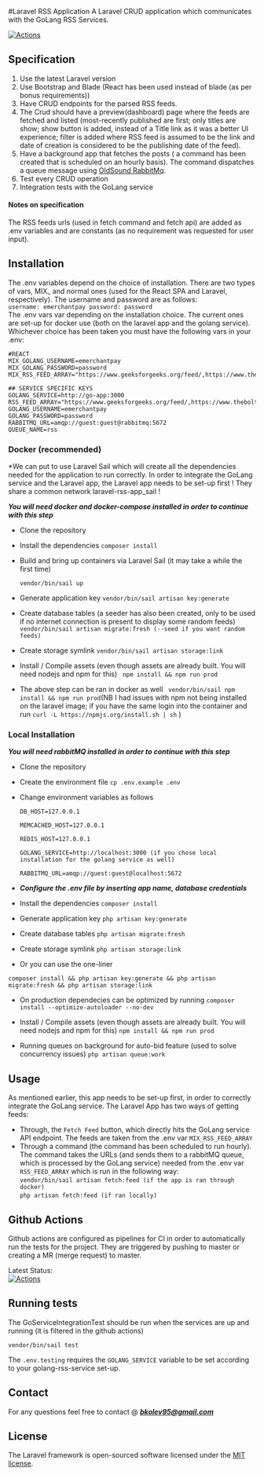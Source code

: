 #Laravel RSS Application
A Laravel CRUD application which communicates with the GoLang RSS Services.

<a href="https://github.com/welith/laravel-rss-app/actions"><img src="https://github.com/Welith/laravel-rss-app/workflows/Laravel/badge.svg" alt="Actions"></a>

## Specification
1. Use the latest Laravel version
2. Use Bootstrap and Blade (React has been used instead of blade (as per bonus requirements))
3. Have CRUD endpoints for the parsed RSS feeds.
4. The Crud should have a preview(dashboard) page where the feeds are fetched and listed (most-recently published are first; only titles are show; show button is added, instead of a Title link as it was a better UI experience; filter is added where RSS feed is assumed to be the link and date of creation is considered to be the publishing date of the feed).
5. Have a background app that fetches the posts ( a command has been created that is scheduled on an hourly basis). The command dispatches a queue message using [OldSound RabbitMq](https://github.com/php-amqplib/RabbitMqBundle).
6. Test every CRUD operation
7. Integration tests with the GoLang service
#### Notes on specification
The RSS feeds urls (used in fetch command and fetch api) are added as .env variables and are constants (as no requirement was requested for user input).
## Installation

The .env variables depend on the choice of installation. There are two types of vars, MIX_ and normal ones (used for the React SPA and Laravel, respectively). The username and password are as follows: <br>
`username: emerchantpay password: password` <br>
The .env vars var depending on the installation choice. The current ones are set-up for docker use (both on the laravel app and the golang service). Whichever choice has been taken you must have the following vars in your .env:
```
#REACT
MIX_GOLANG_USERNAME=emerchantpay
MIX_GOLANG_PASSWORD=password
MIX_RSS_FEED_ARRAY="https://www.geeksforgeeks.org/feed/,https://www.theboltonnews.co.uk/news/rss/"

## SERVICE SPECIFIC KEYS
GOLANG_SERVICE=http://go-app:3000
RSS_FEED_ARRAY="https://www.geeksforgeeks.org/feed/,https://www.theboltonnews.co.uk/news/rss/"
GOLANG_USERNAME=emerchantpay
GOLANG_PASSWORD=password
RABBITMQ_URL=amqp://guest:guest@rabbitmq:5672
QUEUE_NAME=rss
```

### Docker (recommended)

*We can put to use Laravel Sail which will create all the dependencies needed for the application to run correctly. In order to integrate the GoLang service and the Laravel app, the Laravel app needs to be set-up first ! They share a common network laravel-rss-app_sail !

***You will need docker and docker-compose installed in order to continue with this step***

- Clone the repository
- Install the dependencies
  ``` composer install ```
- Build and bring up containers via Laravel Sail (it may take a while the first time)

  ``` vendor/bin/sail up ```

- Generate application key
  ``` vendor/bin/sail artisan key:generate ```

- Create database tables (a seeder has also been created, only to be used if no internet connection is present to display some random feeds)
  ``` vendor/bin/sail artisan migrate:fresh (--seed if you want random feeds)```
- Create storage symlink
  ``` vendor/bin/sail artisan storage:link ```

- Install / Compile assets (even though assets are already built. You will need nodejs and npm for this)
  ```  npm install && npm run prod ``` 
- The above step can be ran in docker as well
 ``` vendor/bin/sail npm install && npm run prod```(NB I had issues with npm not being installed on the laravel image; if you have the same login into the container and run `curl -L https://npmjs.org/install.sh | sh` )

### Local Installation

***You will need rabbitMQ installed in order to continue with this step***


- Clone the repository
- Create the environment file
  ``` cp .env.example .env ```

- Change environment variables as follows

  ``` DB_HOST=127.0.0.1 ```

  ``` MEMCACHED_HOST=127.0.0.1 ```

  ``` REDIS_HOST=127.0.0.1 ```

    ``` GOLANG_SERVICE=http://localhost:3000 (if you chose local installation for the golang service as well) ```

    ``` RABBITMQ_URL=amqp://guest:guest@localhost:5672 ```
- ***Configure the .env file by inserting app name, database credentials***
- Install the dependencies
  ``` composer install ```
- Generate application key
  ``` php artisan key:generate ```
- Create database tables
  ``` php artisan migrate:fresh ```
- Create storage symlink
  ``` php artisan storage:link ```
- Or you can use the one-liner

``` composer install && php artisan key:generate && php artisan migrate:fresh && php artisan storage:link ```

- On production dependecies can be optimized by running
  ``` composer install --optimize-autoloader --no-dev ```

- Install / Compile assets (even though assets are already built. You will need nodejs and npm for this)
  ``` npm install && npm run prod ```

- Running queues on background for auto-bid feature (used to solve concurrency issues)
  ``` php artisan queue:work ```

## Usage

As mentioned earlier, this app needs to be set-up first, in order to correctly integrate the GoLang service. The Laravel App has two ways of getting feeds:

- Through, the `Fetch Feed` button, which directly hits the GoLang service API endpoint. The feeds are taken from the .env var ``` MIX_RSS_FEED_ARRAY ```
- Through a command (the command has been scheduled to run hourly). The command takes the URLs (and sends them to a rabbitMQ queue, which is processed by the GoLang service) needed from the .env var ``` RSS_FEED_ARRAY ``` which is run in the following way: <br>
``` vendor/bin/sail artisan fetch:feed (if the app is ran through docker) ``` <br>
``` php artisan fetch:feed (if ran locally) ```

## Github Actions

Github actions are configured as pipelines for CI in order to automatically run the tests for the project. They are
triggered by pushing to master or creating a MR (merge request) to master.

Latest Status: <br>
<a href="https://github.com/welith/laravel-rss-app/actions"><img src="https://github.com/Welith/laravel-rss-app/workflows/Laravel/badge.svg" alt="Actions"></a>


## Running tests

The GoServiceIntegrationTest should be run when the services are up and running (it is filtered in the github actions)

``` vendor/bin/sail test ```

The `.env.testing` requires the `GOLANG_SERVICE` variable to be set according to your golang-rss-service set-up.

## Contact

For any questions feel free to contact @ ***bkolev95@gmail.com***

## License

The Laravel framework is open-sourced software licensed under the [MIT license](https://opensource.org/licenses/MIT).
